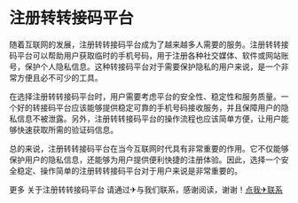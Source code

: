 # 注册转转接码平台

随着互联网的发展，注册转转接码平台成为了越来越多人需要的服务。注册转转接码平台可以帮助用户获取临时的手机号码，用于注册各种社交媒体、软件或网站账号，保护个人隐私信息。这种转接码平台对于需要保护隐私的用户来说，是一个非常方便且必不可少的工具。

在选择注册转转接码平台时，用户需要考虑平台的安全性、稳定性和服务质量。一个好的转接码平台应该能够提供稳定可靠的手机号码接收服务，并且保障用户的隐私信息不被泄露。另外，注册转转接码平台的操作流程也应该简单方便，让用户能够快速获取所需的验证码信息。

总的来说，注册转转接码平台在当今互联网时代具有非常重要的作用。它不仅能够保护用户的隐私信息，还能够为用户提供便利快捷的注册体验。因此，选择一个安全稳定、操作简单的注册转转接码平台对于用户来说是非常重要的。

更多 关于注册转转接码平台 请通过✈与我们联系，感谢阅读，谢谢！[点我✈联系](https://1.k02.cc)